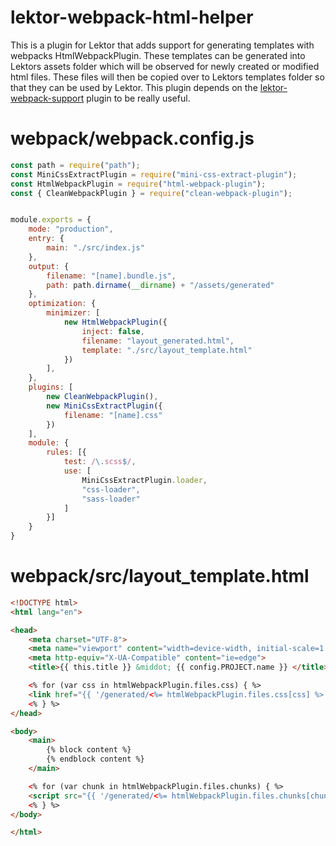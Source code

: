 # lektor-webpack-html-helper

This is a plugin for Lektor that adds support for generating templates with webpacks HtmlWebpackPlugin. These templates can be generated into Lektors assets folder which will be observed for newly created or modified html files.
These files will then be copied over to Lektors templates folder so that they can be used by Lektor.
This plugin depends on the [lektor-webpack-support](https://github.com/lektor/lektor-webpack-support) plugin to be really useful.

# webpack/webpack.config.js
```js
const path = require("path");
const MiniCssExtractPlugin = require("mini-css-extract-plugin");
const HtmlWebpackPlugin = require("html-webpack-plugin");
const { CleanWebpackPlugin } = require("clean-webpack-plugin");


module.exports = {
    mode: "production",
    entry: {
        main: "./src/index.js"
    },
    output: {
        filename: "[name].bundle.js",
        path: path.dirname(__dirname) + "/assets/generated" 
    },
    optimization: {
        minimizer: [
            new HtmlWebpackPlugin({
                inject: false,
                filename: "layout_generated.html",
                template: "./src/layout_template.html"
            })
        ],
    },
    plugins: [
        new CleanWebpackPlugin(),
        new MiniCssExtractPlugin({
            filename: "[name].css"
        })
    ],
    module: {
        rules: [{
            test: /\.scss$/,
            use: [
                MiniCssExtractPlugin.loader,
                "css-loader",
                "sass-loader"
            ]
        }]
    }
}
```

# webpack/src/layout_template.html
```html
<!DOCTYPE html>
<html lang="en">

<head>
    <meta charset="UTF-8">
    <meta name="viewport" content="width=device-width, initial-scale=1.0">
    <meta http-equiv="X-UA-Compatible" content="ie=edge">
    <title>{{ this.title }} &middot; {{ config.PROJECT.name }} </title>

    <% for (var css in htmlWebpackPlugin.files.css) { %>
    <link href="{{ '/generated/<%= htmlWebpackPlugin.files.css[css] %>' | asseturl }}" rel="stylesheet">
    <% } %>
</head>

<body>
    <main>
        {% block content %}
        {% endblock content %}
    </main>

    <% for (var chunk in htmlWebpackPlugin.files.chunks) { %>
    <script src="{{ '/generated/<%= htmlWebpackPlugin.files.chunks[chunk].entry %>' | asseturl }}"></script>
    <% } %>
</body>

</html>
```